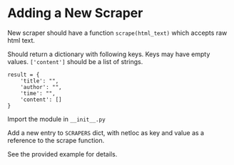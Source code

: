 # Adding a New Scraper

New scraper should have a function `scrape(html_text)` which accepts raw html text.

Should return a dictionary with following keys. Keys may have empty values. `['content']` should be a list of strings.

    result = {
        'title': "",
        'author': "",
        'time': "",
        'content': []
    }
  
Import the module in `__init__.py`

Add a new entry to `SCRAPERS` dict, with netloc as key and value as a reference to the scrape function.

See the provided example for details.
